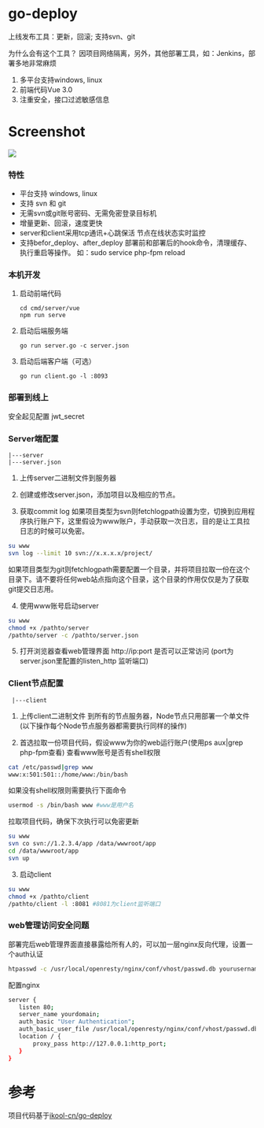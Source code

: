 # go-deploy

上线发布工具：更新，回滚; 支持svn、git

为什么会有这个工具？
因项目网络隔离，另外，其他部署工具，如：Jenkins，部署多地非常麻烦

1. 多平台支持windows, linux
2. 前端代码Vue 3.0
3. 注重安全，接口过滤敏感信息

# Screenshot
![](https://github.com/cute-angelia/go-deploy-server/blob/master/screenshot1.png)

### 特性
- 平台支持 windows, linux
- 支持 svn 和 git
- 无需svn或git账号密码、无需免密登录目标机
- 增量更新、回滚，速度更快
- server和client采用tcp通讯+心跳保活 节点在线状态实时监控
- 支持befor_deploy、after_deploy 部署前和部署后的hook命令，清理缓存、执行重启等操作。 如：sudo service php-fpm reload
 
 ### 本机开发
 1. 启动前端代码
    
    ```
    cd cmd/server/vue
    npm run serve
    ```
    
 2. 启动后端服务端
 
    ```
    go run server.go -c server.json
    ```
 
 3. 启动后端客户端（可选）
 
    ```
    go run client.go -l :8093
    ```
 
### 部署到线上

安全起见配置 jwt_secret 
 
### Server端配置
```
|---server
|---server.json
```
 
1. 上传server二进制文件到服务器
     
2. 创建或修改server.json，添加项目以及相应的节点。
3. 获取commit log
   如果项目类型为svn则fetchlogpath设置为空，切换到应用程序执行账户下，这里假设为www账户，手动获取一次日志，目的是让工具拉日志的时候可以免密。
```bash
su www
svn log --limit 10 svn://x.x.x.x/project/
```
   如果项目类型为git则fetchlogpath需要配置一个目录，并将项目拉取一份在这个目录下。请不要将任何web站点指向这个目录，这个目录的作用仅仅是为了获取git提交日志用。

4. 使用www账号启动server
```bash
su www
chmod +x /pathto/server
/pathto/server -c /pathto/server.json
```
     
5. 打开浏览器查看web管理界面 http://ip:port 是否可以正常访问 (port为server.json里配置的listen_http 监听端口)

### Client节点配置
```
 |---client
```

1. 上传client二进制文件 到所有的节点服务器，Node节点只用部署一个单文件(以下操作每个Node节点服务器都需要执行同样的操作)

2. 首选拉取一份项目代码，假设www为你的web运行账户(使用ps aux|grep php-fpm查看)
   查看www账号是否有shell权限
```bash
cat /etc/passwd|grep www 
www:x:501:501::/home/www:/bin/bash
```
   如果没有shell权限则需要执行下面命令
```bash
usermod -s /bin/bash www #www是用户名
```
   拉取项目代码，确保下次执行可以免密更新
```bash
su www
svn co svn://1.2.3.4/app /data/wwwroot/app
cd /data/wwwroot/app
svn up
```
3. 启动client
```bash
su www
chmod +x /pathto/client
/pathto/client -l :8081 #8081为client监听端口
```

### web管理访问安全问题
   部署完后web管理界面直接暴露给所有人的，可以加一层nginx反向代理，设置一个auth认证
```bash
htpasswd -c /usr/local/openresty/nginx/conf/vhost/passwd.db yourusername
```
   配置nginx
```bash
server {
   listen 80;
   server_name yourdomain;
   auth_basic "User Authentication";
   auth_basic_user_file /usr/local/openresty/nginx/conf/vhost/passwd.db;
   location / {
       proxy_pass http://127.0.0.1:http_port;
   }
}
```

# 参考

项目代码基于[ikool-cn/go-deploy](https://github.com/ikool-cn/go-deploy/)


